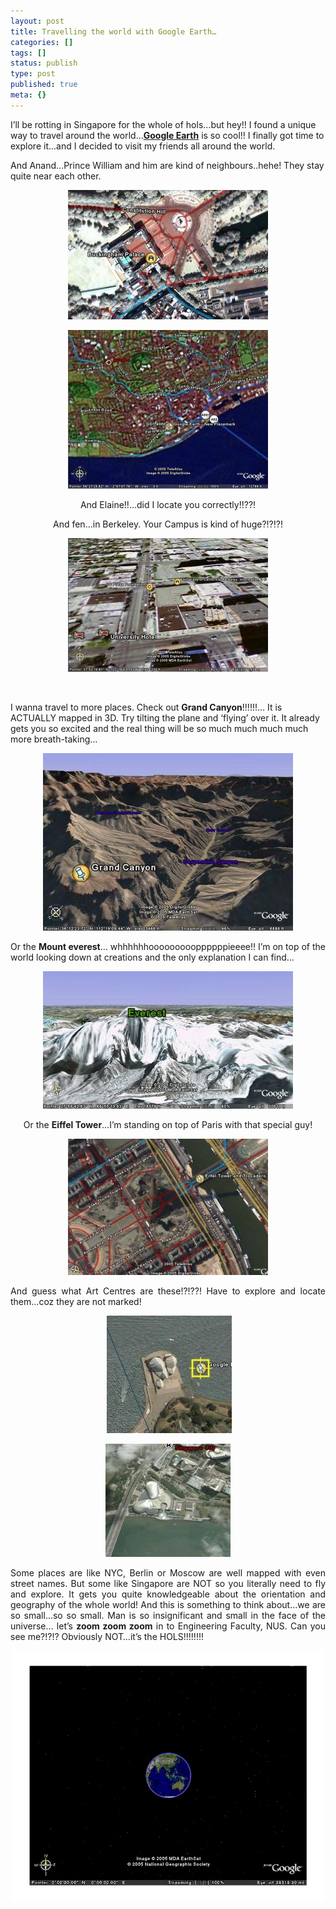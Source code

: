 ```yaml
---
layout: post
title: Travelling the world with Google Earth…
categories: []
tags: []
status: publish
type: post
published: true
meta: {}
---
```

I’ll be rotting in Singapore for the whole of hols...but hey!! I found a unique way to travel around the world...<a href="http://earth.google.com/download-earth.html"><strong>Google Earth</strong></a> is so cool!! I finally got time to explore it...and I decided to visit my friends all around the world.

And Anand...Prince William and him are kind of neighbours..hehe! They stay quite near each other.
<p align="center"><img border="0" src="/img/anan_0.jpg" /></p>
<p align="center"><img border="0" src="/img/dundee_2.jpg" /></p>
<p align="center">And Elaine!!...did I locate you correctly!!??!</p>
<p align="center">And fen…in Berkeley. Your Campus is kind of huge?!?!?!</p>
<p align="center"><img border="0" src="/img/berkeley_1.jpg" /></p>
<p align="justify">&nbsp;</p>
I wanna travel to more places. Check out <strong>Grand Canyon</strong>!!!!!!… It is ACTUALLY mapped in 3D. Try tilting the plane and ‘flying’ over it. It already gets you so excited and the real thing will be so much much much much more breath-taking…
<p align="center"><img border="0" src="/img/grandCanyon_4.jpg" /></p>
<p align="justify">Or the <strong>Mount everest</strong>… whhhhhhoooooooooppppppieeee!! I’m on top of the world looking down at creations and the only explanation I can find…</p>
<p align="center"><img border="0" src="/img/everest_0.jpg" /></p>
<p align="center">Or the <strong>Eiffel Tower</strong>…I’m standing on top of Paris with that special guy!</p>
<p align="center"><img border="0" src="/img/eiffel.jpg" /></p>
<p align="justify">And guess what Art Centres are these!?!??! Have to explore and locate them…coz they are not marked!</p>
<p align="center"> <img border="0" src="/img/opera_5.jpg" /></p>
<p align="center"><img border="0" src="/img/esplanade_2.jpg" /></p>
<p align="justify">Some places are like NYC, Berlin or Moscow are well mapped with even street names. But some like Singapore are NOT so you literally need to fly and explore. It gets you quite knowledgeable about the orientation and geography of the whole world! And this is something to think about...we are so small...so so small. Man is so insignificant and small in the face of the universe… let’s <strong>zoom zoom zoom</strong> in to Engineering Faculty, NUS. Can you see me?!?!? Obviously NOT…it’s the HOLS!!!!!!!!</p>
<p align="center"><img src="/img/geegle_earth.gif" /></p>

